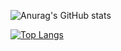 
![Anurag's GitHub stats](https://github-readme-stats.vercel.app/api?username=GustavoCMonteiro&show_icons=true&theme=dark)

[![Top Langs](https://github-readme-stats.vercel.app/api/top-langs/?username=GustavoCMonteiro&layout=compact)](https://github.com/GustavoCMonteiro/github-readme-stats)
